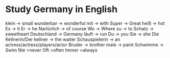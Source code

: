 # Study Germany in English
klein  -> small
wunderbar -> wonderful
mit -> with
Super -> Great
heiß -> hot
Es -> it
Er -> he 
Nartürlich -> of course
Wo -> Where
zu -> to
Schatz -> sweetheart
Deutschland -> Germany
läuft -> run 
Du -> you
Sie -> she 
Die Kellnerin/Der kellner -> the waiter
Schauspielerin -> an actress/actress/players/actor
Bruder -> brother 
male -> paint 
Schwimme -> Swim 
Nie >never 
Oft >often 
Immer >always

